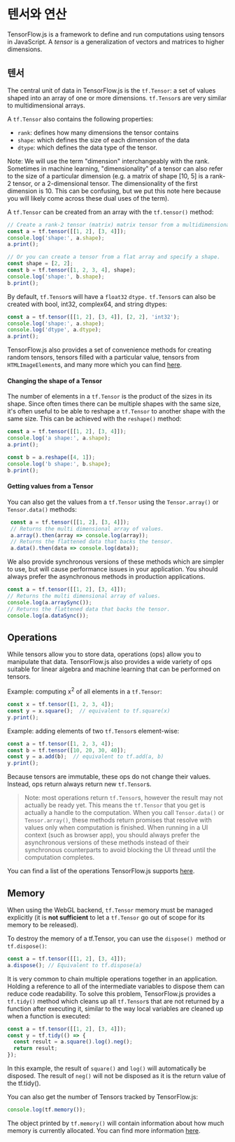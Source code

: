 # 텐서와 연산

TensorFlow.js is a framework to define and run computations using tensors in JavaScript. A *tensor* is a generalization of vectors and matrices to higher dimensions.

## 텐서

The central unit of data in TensorFlow.js is the `tf.Tensor`: a set of values shaped into an array of one or more dimensions. `tf.Tensor`s are very similar to multidimensional arrays.

A `tf.Tensor` also contains the following properties:

- `rank`: defines how many dimensions the tensor contains
- `shape`: which defines the size of each dimension of the data
- `dtype`: which defines the data type of the tensor.

Note: We will use the term "dimension" interchangeably with the rank. Sometimes in machine learning, "dimensionality" of a tensor can also refer to the size of a particular dimension (e.g. a matrix of shape [10, 5] is a rank-2 tensor, or a 2-dimensional tensor. The dimensionality of the first dimension is 10. This can be confusing, but we put this note here because you will likely come across these dual uses of the term).

A `tf.Tensor` can be created from an array with the `tf.tensor()` method:

```js
// Create a rank-2 tensor (matrix) matrix tensor from a multidimensional array.
const a = tf.tensor([[1, 2], [3, 4]]);
console.log('shape:', a.shape);
a.print();

// Or you can create a tensor from a flat array and specify a shape.
const shape = [2, 2];
const b = tf.tensor([1, 2, 3, 4], shape);
console.log('shape:', b.shape);
b.print();
```

By default, `tf.Tensor`s will have a `float32` `dtype.` `tf.Tensor`s can also be created with bool, int32, complex64, and string dtypes:

```js
const a = tf.tensor([[1, 2], [3, 4]], [2, 2], 'int32');
console.log('shape:', a.shape);
console.log('dtype', a.dtype);
a.print();
```

TensorFlow.js also provides a set of convenience methods for creating random tensors, tensors filled with a particular value, tensors from `HTMLImageElement`s, and many more which you can find [here](https://js.tensorflow.org/api/latest/#Tensors-Creation).

#### Changing the shape of a Tensor

The number of elements in a `tf.Tensor` is the product of the sizes in its shape. Since often times there can be multiple shapes with the same size, it's often useful to be able to reshape a `tf.Tensor` to another shape with the same size. This can be achieved with the `reshape()` method:

```js
const a = tf.tensor([[1, 2], [3, 4]]);
console.log('a shape:', a.shape);
a.print();

const b = a.reshape([4, 1]);
console.log('b shape:', b.shape);
b.print();
```

#### Getting values from a Tensor

You can also get the values from a `tf.Tensor` using the `Tensor.array()` or `Tensor.data()` methods:

```js
 const a = tf.tensor([[1, 2], [3, 4]]);
 // Returns the multi dimensional array of values.
 a.array().then(array => console.log(array));
 // Returns the flattened data that backs the tensor.
 a.data().then(data => console.log(data));
```

We also provide synchronous versions of these methods which are simpler to use, but will cause performance issues in your application. You should always prefer the asynchronous methods in production applications.

```js
const a = tf.tensor([[1, 2], [3, 4]]);
// Returns the multi dimensional array of values.
console.log(a.arraySync());
// Returns the flattened data that backs the tensor.
console.log(a.dataSync());
```

## Operations

While tensors allow you to store data, operations (ops) allow you to manipulate that data. TensorFlow.js also provides a wide variety of ops suitable for linear algebra and machine learning that can be performed on tensors.

Example: computing x<sup>2</sup> of all elements in a `tf.Tensor`:

```js
const x = tf.tensor([1, 2, 3, 4]);
const y = x.square();  // equivalent to tf.square(x)
y.print();
```

Example: adding elements of two `tf.Tensor`s element-wise:

```js
const a = tf.tensor([1, 2, 3, 4]);
const b = tf.tensor([10, 20, 30, 40]);
const y = a.add(b);  // equivalent to tf.add(a, b)
y.print();
```

Because tensors are immutable, these ops do not change their values. Instead, ops return always return new `tf.Tensor`s.

> Note: most operations return `tf.Tensor`s, however the result may not actually be ready yet. This means the `tf.Tensor` that you get is actually a handle to the computation. When you call `Tensor.data()` or `Tensor.array()`, these methods return promises that resolve with values only when computation is finished. When running in a UI context (such as browser app), you should always prefer the asynchronous versions of these methods instead of their synchronous counterparts to avoid blocking the UI thread until the computation completes.

You can find a list of the operations TensorFlow.js supports [here](https://js.tensorflow.org/api/latest/#Operations).

## Memory

When using the WebGL backend, `tf.Tensor` memory must be managed explicitly (it is **not sufficient** to let a `tf.Tensor` go out of scope for its memory to be released).

To destroy the memory of a tf.Tensor, you can use the `dispose() `method or `tf.dispose()`:

```js
const a = tf.tensor([[1, 2], [3, 4]]);
a.dispose(); // Equivalent to tf.dispose(a)
```

It is very common to chain multiple operations together in an application. Holding a reference to all of the intermediate variables to dispose them can reduce code readability. To solve this problem, TensorFlow.js provides a `tf.tidy()` method which cleans up all `tf.Tensor`s that are not returned by a function after executing it, similar to the way local variables are cleaned up when a function is executed:

```js
const a = tf.tensor([[1, 2], [3, 4]]);
const y = tf.tidy(() => {
  const result = a.square().log().neg();
  return result;
});
```

In this example, the result of `square()` and `log()` will automatically be disposed. The result of `neg()` will not be disposed as it is the return value of the tf.tidy().

You can also get the number of Tensors tracked by TensorFlow.js:

```js
console.log(tf.memory());
```

The object printed by `tf.memory()` will contain information about how much memory is currently allocated. You can find more information [here](https://js.tensorflow.org/api/latest/#memory).
